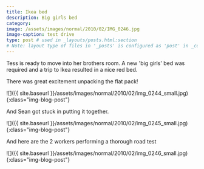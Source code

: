 ```yaml
---
title: Ikea bed
description: Big girls bed
category:
image: /assets/images/normal/2010/02/IMG_0246.jpg
image-caption: test drive
type: post # used in _layouts/posts.html:section
# Note: layout type of files in '_posts' is configured as 'post' in _config.yml
---
```

Tess is ready to move into her brothers room. A new 'big girls' bed was required and a trip to Ikea resulted in a nice red bed.

There was great excitement unpacking the flat pack!

![]({{ site.baseurl }}/assets/images/normal/2010/02/img_0244_small.jpg){:class="img-blog-post"}

And Sean got stuck in putting it together.

![]({{ site.baseurl }}/assets/images/normal/2010/02/img_0245_small.jpg){:class="img-blog-post"}

And here are the 2 workers performing a thorough road test

![]({{ site.baseurl }}/assets/images/normal/2010/02/img_0246_small.jpg){:class="img-blog-post"}

